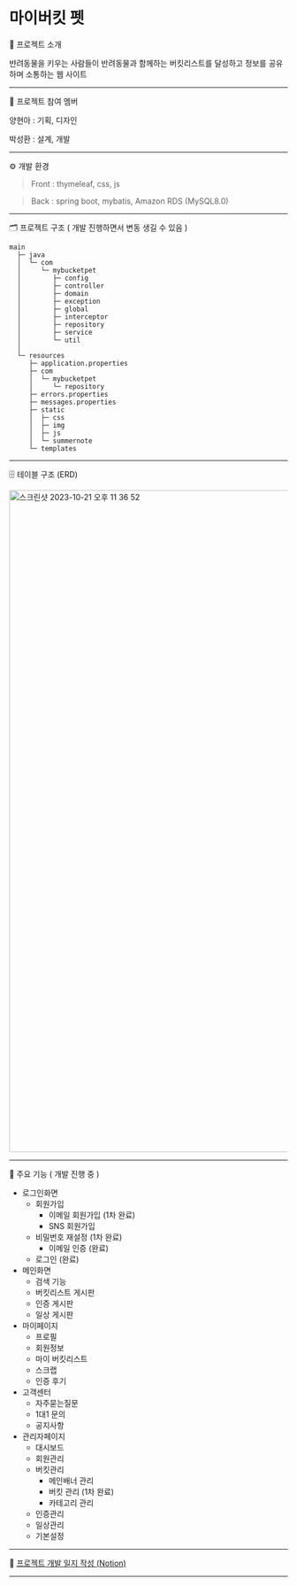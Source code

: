 # 마이버킷 펫 

🐶 프로젝트 소개

뱐려동물을 키우는 사람들이 반려동물과 함께하는 버킷리스트를 달성하고 정보를 공유하며 소통하는 웹 사이트

***

👯 프로젝트 참여 멤버

양현아 : 기획, 디자인

박성환 : 설계, 개발

***

⚙️ 개발 환경

> Front : thymeleaf, css, js

> Back : spring boot, mybatis, Amazon RDS (MySQL8.0)

***

🗂️ 프로젝트 구조 ( 개발 진행하면서 변동 생길 수 있음 )

~~~
main
  ├─ java
  │  └─ com
  │     └─ mybucketpet
  │        ├─ config
  │        ├─ controller
  │        ├─ domain
  │        ├─ exception
  │        ├─ global
  │        ├─ interceptor
  │        ├─ repository
  │        ├─ service
  │        └─ util
  │
  └─ resources
     ├─ application.properties
     ├─ com
     │  └─ mybucketpet
     │     └─ repository
     ├─ errors.properties
     ├─ messages.properties
     ├─ static
     │  ├─ css
     │  ├─ img
     │  ├─ js
     │  └─ summernote
     └─ templates

~~~

***
🗄 테이블 구조 (ERD)

<img width="1196" alt="스크린샷 2023-10-21 오후 11 36 52" src="https://github.com/tjdghks1994/mybucketpet/assets/57320084/ff6ed4ec-5446-4eb1-a7a2-18df9930f99c">

***
📝 주요 기능 ( 개발 진행 중 )

* 로그인화면
  - 회원가입
    + 이메일 회원가입 (1차 완료)
    + SNS 회원가입
  - 비밀번호 재설정 (1차 완료)
    + 이메일 인증 (완료)
  - 로그인 (완료)
* 메인화면
  - 검색 기능
  - 버킷리스트 게시판
  - 인증 게시판
  - 일상 게시판
* 마이페이지
  - 프로필
  - 회원정보
  - 마이 버킷리스트
  - 스크랩
  - 인증 후기
* 고객센터
  - 자주묻는질문
  - 1대1 문의
  - 공지사항
* 관리자페이지
  - 대시보드
  - 회원관리
  - 버킷관리
    + 메인배너 관리
    + 버킷 관리 (1차 완료)
    + 카테고리 관리
  - 인증관리
  - 일상관리
  - 기본설정

***
📌 [프로젝트 개발 일지 작성 (Notion)](https://polite-handball-c55.notion.site/37b7cd789a0f4a6a8427fd2bd7144fab?pvs=4)
***